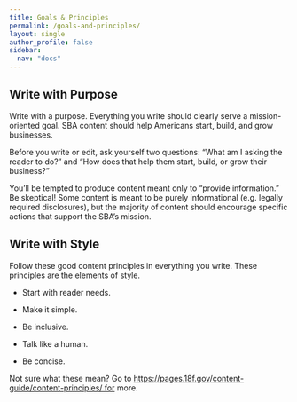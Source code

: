 ```yaml
---
title: Goals & Principles
permalink: /goals-and-principles/
layout: single
author_profile: false
sidebar:
  nav: "docs"
---
```


## Write with Purpose

Write with a purpose. Everything you write should clearly serve a mission-oriented goal.
SBA content should help Americans start, build, and grow businesses.

Before you write or edit, ask yourself two questions: “What am I asking the reader to do?” and “How does that help them start, build, or grow their business?”

You’ll be tempted to produce content meant only to “provide information.” Be skeptical! Some content is meant to be purely informational (e.g. legally required disclosures), but the majority of content should encourage specific actions that support the SBA’s mission.

## Write with Style

Follow these good content principles in everything you write. These principles are the elements of style.

* Start with reader needs.

* Make it simple.

* Be inclusive.

* Talk like a human.

* Be concise.

Not sure what these mean? Go to https://pages.18f.gov/content-guide/content-principles/ for more.


